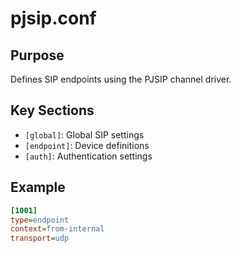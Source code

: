 # pjsip.conf

## Purpose
Defines SIP endpoints using the PJSIP channel driver.

## Key Sections
- `[global]`: Global SIP settings
- `[endpoint]`: Device definitions
- `[auth]`: Authentication settings

## Example
```ini
[1001]
type=endpoint
context=from-internal
transport=udp
```
